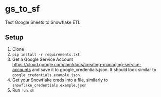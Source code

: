 # gs_to_sf

Test Google Sheets to Snowflake ETL.

## Setup
1. Clone
1. `pip install -r requirements.txt`
1. Get a Google Service Account https://cloud.google.com/iam/docs/creating-managing-service-accounts and save it to google_credentials.json. It should look similar to `google_credentials.example.json`.
1. Get your Snowflake creds into a file, similarly to `snowflake_credentials.example.json`
1. Run `run.sh`
